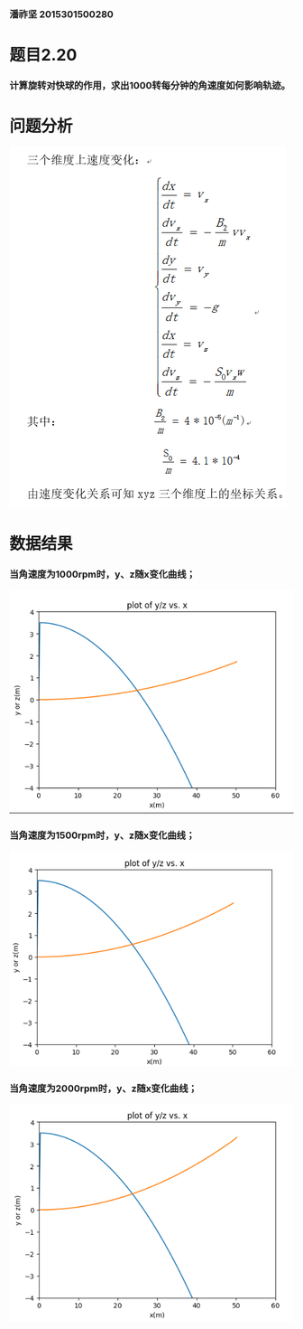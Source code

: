 ### 潘祚坚 2015301500280

# 题目2.20
### 计算旋转对快球的作用，求出1000转每分钟的角速度如何影响轨迹。

# 问题分析
![picture](https://github.com/paaaaaan/Computational_physics_2015301500280/blob/5.0/picture4.png)

# 数据结果
### 当角速度为1000rpm时，y、z随x变化曲线；
![picture](https://github.com/paaaaaan/Computational_physics_2015301500280/blob/master/picture5.png)
### 当角速度为1500rpm时，y、z随x变化曲线；
![picture](https://github.com/paaaaaan/Computational_physics_2015301500280/blob/master/picture6.png)
### 当角速度为2000rpm时，y、z随x变化曲线；
![picture](https://github.com/paaaaaan/Computational_physics_2015301500280/blob/master/picture7.png)
